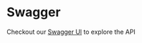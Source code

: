 # Swagger

Checkout our [Swagger UI](https://app.swaggerhub.com/apis-docs/reputation-service/api) to explore the API
